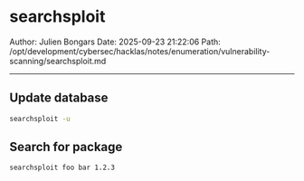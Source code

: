 # searchsploit

Author: Julien Bongars
Date: 2025-09-23 21:22:06
Path: /opt/development/cybersec/hacklas/notes/enumeration/vulnerability-scanning/searchsploit.md

---

## Update database

```bash
searchsploit -u
```

## Search for package

```bash
searchsploit foo bar 1.2.3
```
